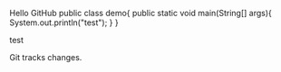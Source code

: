 Hello GitHub
public class demo{
	public static void main(String[] args){
	System.out.println("test");
	}
}

test

Git tracks changes.

